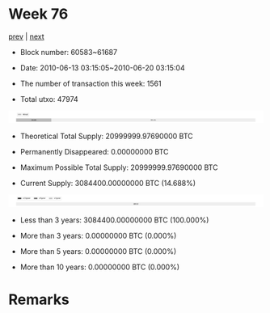 # Week 76

[prev](week0075.md) | [next](week0077.md)

- Block number: 60583~61687

- Date: 2010-06-13 03:15:05~2010-06-20 03:15:04

- The number of transaction this week: 1561

- Total utxo: 47974

![](../images/mined_week0076.png)

- Theoretical Total Supply: 20999999.97690000 BTC

- Permanently Disappeared: 0.00000000 BTC

- Maximum Possible Total Supply: 20999999.97690000 BTC

- Current Supply: 3084400.00000000 BTC (14.688%)

![](../images/year_week0076.png)


- Less than 3 years: 3084400.00000000 BTC (100.000%)

- More than 3 years: 0.00000000 BTC (0.000%)

- More than 5 years: 0.00000000 BTC (0.000%)

- More than 10 years: 0.00000000 BTC (0.000%)

# Remarks

